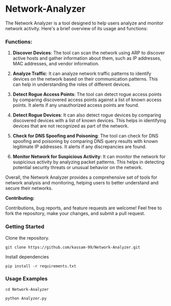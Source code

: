 # Network-Analyzer


The Network Analyzer is a tool designed to help users analyze and monitor network activity. Here's a brief overview of its usage and functions:


### Functions:

1. **Discover Devices**: The tool can scan the network using ARP to discover active hosts and gather information about them, such as IP addresses, MAC addresses, and vendor information.

2. **Analyze Traffic**: It can analyze network traffic patterns to identify devices on the network based on their communication patterns. This can help in understanding the roles of different devices.

3. **Detect Rogue Access Points**: The tool can detect rogue access points by comparing discovered access points against a list of known access points. It alerts if any unauthorized access points are found.

4. **Detect Rogue Devices**: It can also detect rogue devices by comparing discovered devices with a list of known devices. This helps in identifying devices that are not recognized as part of the network.

5. **Check for DNS Spoofing and Poisoning**: The tool can check for DNS spoofing and poisoning by comparing DNS query results with known legitimate IP addresses. It alerts if any discrepancies are found.

6. **Monitor Network for Suspicious Activity**: It can monitor the network for suspicious activity by analyzing packet patterns. This helps in detecting potential security threats or unusual behavior on the network.

Overall, the Network Analyzer provides a comprehensive set of tools for network analysis and monitoring, helping users to better understand and secure their networks.




**Contributing:**

Contributions, bug reports, and feature requests are welcome! Feel free to fork the repository, make your changes, and submit a pull request.



### Getting Started

Clone the repository.
    
    git clone https://github.com/kassam-99/Network-Analyzer.git


Install dependencies

    pip install -r requirements.txt


### Usage Examples


    cd Network-Analyzer

    python Analyzer.py
